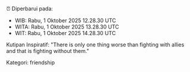⏰ Diperbarui pada:
- WIB: Rabu, 1 Oktober 2025 12.28.30 UTC
- WITA: Rabu, 1 Oktober 2025 13.28.30 UTC
- WIT: Rabu, 1 Oktober 2025 14.28.30 UTC

Kutipan Inspiratif:
"There is only one thing worse than fighting with allies and that is fighting without them."


Kategori: friendship

